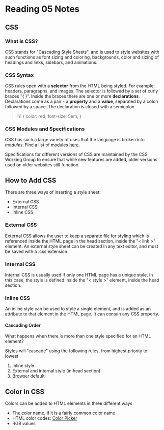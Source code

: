 # Reading 05 Notes

## CSS

### What is CSS?
CSS stands for "Cascading Style Sheets", and is used to style websites with such functions as font sizing and coloring, backgrounds, color and sizing of headings and links, sidebars, and animations.

### CSS Syntax
CSS rules open with a **selector** from the HTML being styled. For example: headers, paragraphs, and images. The selector is followed by a set of curly braces "{ }". Inside the braces there are one or more **declarations**. Declarations come as a pair - a **property** and a **value**, separated by a colon followed by a space. The declaration is closed with a semicolon.
> h1 {
    color: red;
    font-size: 5em;
}
### CSS Modules and Specifications
CSS has such a large variety of uses that the language is broken into *modules*. Find a list of modules [here](https://developer.mozilla.org/en-US/docs/Web/CSS).

Specifications for different versions of CSS are maintained by the CSS Working Group to ensure that while new features are added, older versions used on older websites still function.

## How to Add CSS
There are three ways of inserting a style sheet:
- External CSS
- Internal CSS
- Inline CSS

### External CSS
 External CSS allows the user to keep a separate file for styling which is referenced inside the HTML page in the head section, inside the "< link >" element.
An external style sheet can be created in any text editor, and must be saved with a .css extension.

### Internal CSS
Internal CSS is usually used if only one HTML page has a unique style. In this case, the style is defined inside the "< style >" element, inside the head section.

### Inline CSS
An inline style can be used to style a single element, and is added as an attribute to that element in the HTML page. It can contain any CSS property.

#### Cascading Order
What happens when there is more than one style specified for an HTML element?

Styles will "cascade" using the following rules, from highest priority to lowest
1. Inline style
2. External and internal style (in head section)
3. Browser default

## Color in CSS
Colors can be added to HTML elements in three different ways
- The color name, if it is a fairly common color name
- HTML color codes: [Color Picker](https://htmlcolorcodes.com/color-picker/)
- RGB values